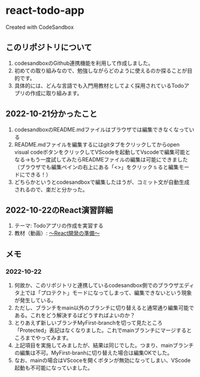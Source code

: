 # react-todo-app
Created with CodeSandbox

## このリポジトリについて

1. codesandboxのGithub連携機能を利用して作成しました。
1. 初めての取り組みなので、勉強しながらどのように使えるのか探ることが目的です。
1. 具体的には、どんな言語でも入門用教材としてよく採用されているTodoアプリの作成に取り組みます。

## 2022-10-21分かったこと
1. codesandboxのREADME.mdファイルはブラウザでは編集できなくなっている
1. README.mdファイルを編集するにはgitタブをクリックしてからopen visual codeボタンをクリックしてVScodeを起動してVscodeで編集可能となる→もう一度試してみたらREADMEファイルの編集は可能にできました（ブラウザでも編集ペインの右上にある「<>」をクリックｓると編集モードにできる！）
1. どちらかというとcodesandboxで編集したほうが、コミット文が自動生成されるので、楽だと分かった。

## 2022-10-22のReact演習詳細
1. テーマ: Todoアプリの作成を実習する
1. 教材（動画）: [～React開発の準備～](https://youtu.be/rUY3MSvyKrU?t=4654)

## メモ
### 2022-10-22
1. 何故か、このリポジトリと連携しているcodesandbox側でのブラウザエディタ上では「プロテクト」モードになってしまって、編集できないという現象が発生している。
2. ただし、ブランチをmain以外のブランチに切り替えると通常通り編集可能である。これをどう解決するばどうすればよいのか？
3. とりあえず新しいブランチMyFirst-branchを切って見たところ「Protected」表記はなくなりました。これでmainブランチにマージするところまでやってみます。
1. 上記項目を実施してみましたが、結果は同じでした。つまり、mainブランチの編集は不可。MyFirst-branhに切り替えた場合は編集OKでした。
1. なお、mainの場合はVScoceを開くボタンが無効になってしまい、VScode起動も不可能になっていました。


